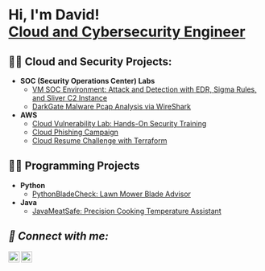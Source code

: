 <h1>Hi, I'm David! <br/><a href="(https://www.linkedin.com/in/davidclacey/)">Cloud and Cybersecurity Engineer</a>

<h2>👨‍💻 Cloud and Security Projects:</h2>

- <b>SOC (Security Operations Center) Labs</b>
  - [VM SOC Environment: Attack and Detection with EDR, Sigma Rules, and Sliver C2 Instance](https://github.com/Dlacey1/Sigma-LimaCharlie-SOC-C2-Instance)
  - [DarkGate Malware Pcap Analysis via WireShark](https://github.com/Dlacey1/DarkGate-Malware-Pcap-Analysis-Wireshark/tree/main)
- <b>AWS</b>
  - [Cloud Vulnerability Lab: Hands-On Security Training](https://github.com/Dlacey1/AWS-Cloud-Vulnerability-Lab-Hands-On-Security-Training)
  - [Cloud Phishing Campaign](https://github.com/Dlacey1/AWS-Phishing-Lab/blob/main/README.md) <b><i></b></i>
  - [Cloud Resume Challenge with Terraform](https://github.com/Dlacey1/Cloud-Resume-Challenge/blob/main/README.md) 




<h2>👨‍💻 Programming Projects </h2>

- <b>Python</b>
  - [PythonBladeCheck: Lawn Mower Blade Advisor](https://replit.com/@davidclacey/PythonBladeCheck)
- <b>Java</b>
  - [JavaMeatSafe: Precision Cooking Temperature Assistant](https://replit.com/@davidclacey/JavaMeatSafe) <b><i>

<h2> 🤳 Connect with me:</h2>


[<img align="left" alt="DavidLacey | Twitter" width="22px" src="https://cdn.jsdelivr.net/npm/simple-icons@v3/icons/twitter.svg" />][twitter]
[<img align="left" alt="DavidLacey | LinkedIn" width="22px" src="https://cdn.jsdelivr.net/npm/simple-icons@v3/icons/linkedin.svg" />][linkedin]


[twitter]: https://twitter.com/CloudSecSage
[linkedin]: https://www.linkedin.com/in/davidclacey/

<!--
**dlacey1/dlacey1** is a ✨ _special_ ✨ repository because its `README.md` (this file) appears on your GitHub profile.

Here are some ideas to get you started:

- 🔭 I’m currently working on ...
- 🌱 I’m currently learning ...
- 👯 I’m looking to collaborate on ...
- 🤔 I’m looking for help with ...
- 💬 Ask me about ...
- 📫 How to reach me: ...
- 😄 Pronouns: ...
- ⚡ Fun fact: ...
-->
